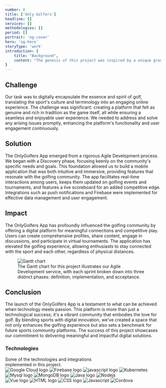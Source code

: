 ```yaml
---
number: 0
title: ['Only Golfers']
headline: []
services: []
methodologies: []
period: []
portrait: 'og-cover'
hero: 'og-hero'
storyType: 'work'
introduction: {
    title: "Background",
    content: "The genesis of this project was inspired by a unique group of individuals deeply rooted in the sports, aerospace, and technology sectors. They identified a gap in the digital world for golf enthusiasts—a space where they could converge, interact, and share their passion for golf, especially when physical meetings were not feasible. This vision led to the development of the OnlyGolfers App, a virtual clubhouse designed to connect golfers worldwide, enabling them to compete, interact, and celebrate their love for the sport together."
}
---
```

<div>
    <h2>Challenge</h2>
    <p>Our task was to digitally encapsulate the essence and spirit of golf, translating the sport's culture and terminology into an engaging online experience. The challenge was significant: creating a platform that felt as genuine and rich in tradition as the game itself, all while ensuring a seamless and enjoyable user experience. We needed to address and solve any arising issues promptly, enhancing the platform's functionality and user engagement continuously.</p>
</div>

<div >
    <h2>Solution</h2>
    <p>The OnlyGolfers App emerged from a rigorous Agile Development process. We began with a Discovery phase, focusing keenly on the community's specific needs and goals. This foundation allowed us to build a mobile application that was both intuitive and immersive, providing features that resonate with the golfing community. The app facilitates real-time interactions among users, keeps them updated on golfing events and tournaments, and features a live scoreboard for an added competitive edge. Integrations such as push notifications and Firebase were implemented for effective data management and user engagement.</p>

</div>

<div >
    <h2>Impact</h2>
    <p>The OnlyGolfers App has profoundly influenced the golfing community by offering a digital platform for meaningful connections and competitive play. Users can create comprehensive profiles, share content, engage in discussions, and participate in virtual tournaments. The application has elevated the golfing experience, allowing enthusiasts to stay connected with the sport and each other, regardless of physical distances.</p>

</div>

<div class="story_story__mainContent__gantt__TErEp">
    <figure>
    <img src="/work/og-proyect-chart-english.png" alt="Gantt chart" loading="lazy"/>
    <figcaption class="story_story__mainContent__caption__IQRnS">The Gantt chart for this project illustrates our Agile Development service, with each sprint broken down into three distinct phases: definition, implementation, and acceptance.</figcaption>
    </figure>
</div>


<div>
    <h2>Conclusion</h2>
    <p>The launch of the OnlyGolfers App is a testament to what can be achieved when technology meets passion. This platform is more than just a technological success; it's a vibrant community that embodies the love for golf. By blending sports with digital innovation, we've created a space that not only enhances the golfing experience but also sets a benchmark for future sports community platforms. The success of this project showcases our commitment to delivering meaningful and impactful digital solutions.</p>
</div>
  


<div class="story_story__mainContent__technologies__v5XXm">
<div>
    <h3>Technologies</h3>
    <span>Some of the technologies and integrations<br/>implemented in this project.</span>
</div>   
<div class="story_story__mainContent__technologies__images__6NSg5">
    <div>
        <img loading="lazy" src="/technologies/gcloud.svg" alt="Google Cloud logo"/>
            <img loading="lazy" src="/technologies/firebase.svg" alt="Firebase logo"/>
            <img loading="lazy" src="/technologies/docker.svg" alt="javascript logo"/>
            <img loading="lazy" src="/technologies/kubernetes.svg" alt="Kubernetes" />
        </div>
        <div>
            <img loading="lazy" src="/technologies/mysql.svg" alt="Mysql logo"/>
            <img loading="lazy" src="/technologies/mongodb.svg" alt="MongoDB logo"/>
            <img loading="lazy" src="/technologies/java.svg" alt="Java logo"/>
            <img loading="lazy" src="/technologies/node.svg" alt="Nodejs"/>
        </div>
        <div>
            <img loading="lazy" src="/technologies/vue.svg" alt="Vue logo"/>
            <img loading="lazy" src="/technologies/html.svg" alt="HTML logo"/>
            <img loading="lazy" src="/technologies/css.svg" alt="CSS logo"/>
            <img loading="lazy" src="/technologies/javascript.svg" alt="Javascript" />
            <img loading="lazy" src="/technologies/cordova.png"/ alt="Cordova">
        </div>
</div>     
</div>